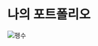 # 나의 포트폴리오
![펭수](https://github.com/hachoi78/aa/assets/137388416/ace075e4-a80e-4a37-8ba9-8831b188001f)

